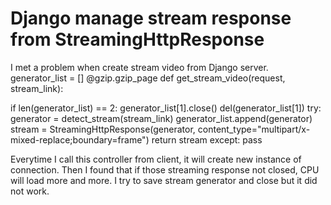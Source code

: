 
# Django manage stream response from StreamingHttpResponse

I met a problem when create stream video from Django server.
generator_list = []
@gzip.gzip_page
def get_stream_video(request, stream_link):
     
   if len(generator_list) == 2:
        generator_list[1].close()
        del(generator_list[1])
    try:
        generator = detect_stream(stream_link)
        generator_list.append(generator)
        stream = StreamingHttpResponse(generator, content_type="multipart/x-mixed-replace;boundary=frame")
        return stream
    except:
        pass

Everytime I call this controller from client, it will create new instance of connection. Then I found that if those streaming response not closed, CPU will load more and more. I try to save stream generator and close but it did not work.

        